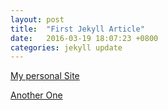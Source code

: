 ```yaml
---
layout: post
title:  "First Jekyll Article"
date:   2016-03-19 18:07:23 +0800
categories: jekyll update
---
```

[My personal Site][My personal Site]

[Another One][Another One]



[My personal Site]:http://www.aten.xyz
[Another One]:http://www.nietzsche.wang